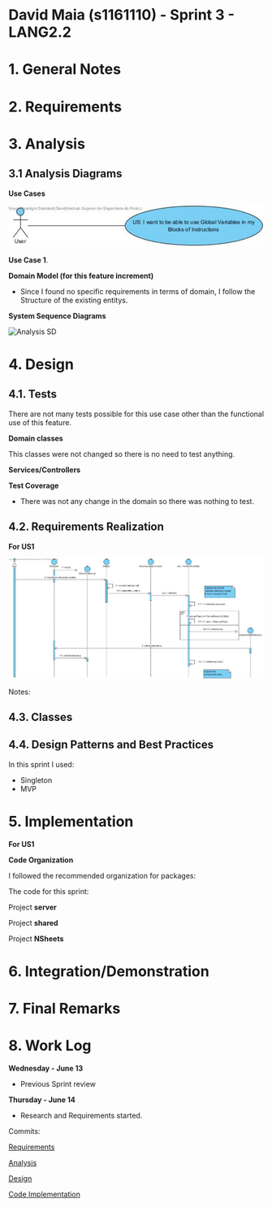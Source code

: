 **David Maia** (s1161110) - Sprint 3 - LANG2.2
===============================

# 1. General Notes


# 2. Requirements



# 3. Analysis




## 3.1 Analysis Diagrams


**Use Cases**

![Use Cases](us.jpg)

 **Use Case 1**.

**Domain Model (for this feature increment)**

- Since I found no specific requirements in terms of domain, I follow the Structure of the existing entitys.

**System Sequence Diagrams**

![Analysis SD](SSD1.jpg)

# 4. Design


## 4.1. Tests


There are not many tests possible for this use case other than the functional use of this feature.

**Domain classes**

This classes were not changed so there is no need to test anything.

**Services/Controllers**



**Test Coverage**  
- There was not any change in the domain so there was nothing to test.

## 4.2. Requirements Realization

**For US1**

![SD US1](SD.jpg)

Notes:  


## 4.3. Classes

## 4.4. Design Patterns and Best Practices

In this sprint I used:  
- Singleton
- MVP  


# 5. Implementation

**For US1**



**Code Organization**  

I followed the recommended organization for packages:  

The code for this sprint:  

Project **server**


Project **shared**  



Project **NSheets**




# 6. Integration/Demonstration

# 7. Final Remarks


# 8. Work Log
**Wednesday - June 13**
* Previous Sprint review

**Thursday - June 14**
* Research and Requirements started.



Commits:

[Requirements]()

[Analysis]()

[Design]()

[Code Implementation ]()

